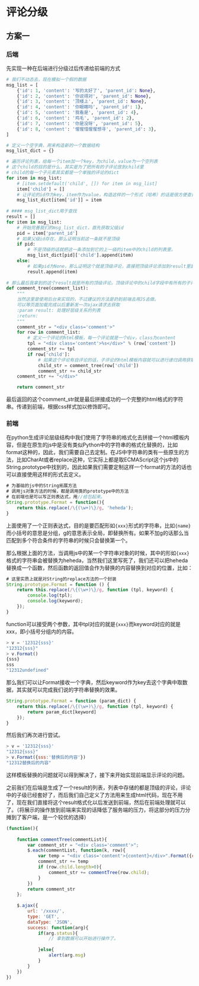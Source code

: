# 评论分级

## 方案一

### 后端

先实现一种在后端进行分级过后传递给前端的方式

```python
# 我们不动态去，现在模拟一个假的数据
msg_list = [
    {'id': 1, 'content': '写的太好了', 'parent_id': None},
    {'id': 2, 'content': '你说得对', 'parent_id': None},
    {'id': 3, 'content': '顶楼上', 'parent_id': None},
    {'id': 4, 'content': '你眼瞎吗', 'parent_id': 1},
    {'id': 5, 'content': '我看是', 'parent_id': 4},
    {'id': 6, 'content': '鸡毛', 'parent_id': 2},
    {'id': 7, 'content': '你是没呀', 'parent_id': 5},
    {'id': 8, 'content': '惺惺惜惺惺想寻', 'parent_id': 3},
]

# 定义一个空字典，用来构造新的一个数据结构
msg_list_dict = {}

# 遍历评论列表，给每一个item加一个key，为child，value为一个空列表
# 这个child的目的是什么，其实是为了把所有的子评论放到child里
# child的每一个子元素其实都是一个单独的评论的dict
for item in msg_list:
    # [item.setdefault('child', []) for item in msg_list]
    item['child'] = []
    # 让评论的id作为key，item作为value，构造这样的一个形式（哈希）的话是很方便查找的。
    msg_list_dict[item['id']] = item
    
# #### msg_list_dict用于查找
result = []
for item in msg_list:
    # 开始完善我们的msg_list_dict，首先获取父级id
    pid = item['parent_id']
    # 如果父级id存在，那么证明当前这一条就不是顶级
    if pid:
        # 不是顶级的话就把这一条添加到它的上一级的item中的child的列表里。
        msg_list_dict[pid]['child'].append(item)
    else:
        # 如果pid为None，那么证明这个就是顶级评论，直接把顶级评论添加到result里面来。
        result.append(item)
        
# 那么最后我拿到的这个result就是所有的顶级评论。顶级评论中的child字段中有所有的子评论，子评论里面可能还套着子评论，这样一个有层级关系的内容我们就已经搞完了。接下来就是写一个函数来处理这个内容
def comment_tree(comment_list):
    """
    当然这里是使用后台来实现的，不过建议的方法是扔到前端去用JS去做。
    可以等页面加载完成以后重新发一次ajax请求去获取
    :param result: 处理好层级关系的列表
    :return:
    """
    comment_str = "<div class='comment'>"
    for row in comment_list:
        # 定义一个评论的html模板，每一个评论就是一个div，class为content
        tpl = "<div class='content'>%s</div>" % (row['content'])
        comment_str += tpl
        if row['child']:
            # 如果这个评论有自评论的话，子评论的html模板内容就可以进行递归调用获取。
            child_str = comment_tree(row['child'])
            comment_str += child_str
    comment_str += "</div>"

    return comment_str
```

最后返回的这个comment_str就是最后拼接成功的一个完整的html格式的字符串。传递到前端，根据css样式加以修饰即可。

### 前端

在python生成评论层级结构中我们使用了字符串的格式化去拼接一个html模板内容，但是在原生的js中是没有类似Python中的字符串的格式化替换的，比如format这种的，因此，我们需要自己去定制。在JS中字符串的类有一些原生的方法，比如CharAt或者replace这种，它实际上都是取ECMAScript这个js中的String.prototype中找到的，因此如果我们需要定制这样一个format的方法的话也可以直接使用这样的形式去定义。

```javascript
# 为基础的js中的String拓展方法
# 调用js对象方法的时候，都是调用类的prototype中的方法
# 在前端也是可以写正则表达式，用//给包起来。
String.prototype.Format = function(){
    return this.replace(/\{(\w+)\}/g, 'heheda');
}
```

上面使用了一个正则表达式，目的是要匹配形如`{xxx}`形式的字符串，比如`{name}`而小括号的意思是分组，g的意思表示全局，即替换所有。如果不加g的话那么当匹配到多个符合条件的字符串的时候只会替换第一个。

那么根据上面的方法，当调用js中的某一个字符串对象的时候，其中的形如`{xxx}`格式的字符串会被替换为heheda，当然我们这里写死了，我们还可以把heheda替换成一个函数，然后函数的返回值会作为替换的内容替换到对应的位置，比如：

```javascript
# 这里实质上就是对String的replace方法的一个封装
String.prototype.Format = function () {
    return this.replace(/\{(\w+)\}/g, function (tpl, keyword) { 
        console.log(tpl);
        console.log(keyword);
    });
}
```

function可以接受两个参数，其中tpl对应的就是`{xxx}`而keyword对应的就是xxx，即小括号分组内的内容。

```javascript
> v = '12312{sss}'
"12312{sss}"
> v.Format()
{sss}
sss
"12312undefined"
```

那么我们可以让Format接收一个字典，然后keyword作为key去这个字典中取数据，其实就可以完成我们说的字符串替换的效果。

```javascript
String.prototype.Format = function (param_dict) {
    return this.replace(/\{(\w+)\}/g, function (tpl, keyword) {
        return param_dict[keyword]
    });
}
```

然后我们再次进行尝试。

```javascript
> v = '12312{sss}'
"12312{sss}"
> v.Format({sss:'替换后的内容'})
"12312替换后的内容"
```

这样模板替换的问题就可以得到解决了，接下来开始实现前端显示评论的问题。

之前我们在后端是生成了一个result的列表，列表中存储的都是顶级的评论，评论中的子级已经套好了，而后我们自己定义了方法用来生成html代码，现在不用了，现在我们直接将这个result格式化以后发送到前端，然后在前端处理就可以了。（将展示的操作放到前端来实现的话降低了服务端的压力，将这部分的压力分摊到了客户端，是一个较优的选择）

```javascript
(function(){
    
    function commentTree(commentList){
        var comment_str = "<div class='comment'>";
        $.each(commentList, function(k, row){
            var temp = "<div class='content'>{content}</div>".Format({content:row.content})
            comment_str += temp
            if (row.child.length>0){
                comment_str += commentTree(row.child);
            }
        })
        return comment_str
    };
    
    $.ajax({
        url: '/xxxx/',
        type: 'GET',
        dataType: 'JSON',
        success: function(arg){
            if(arg.status){
                // 拿到数据可以开始进行操作了。
                
            }else{
                alert(arg.msg)
            }
        }
    })
})
```

